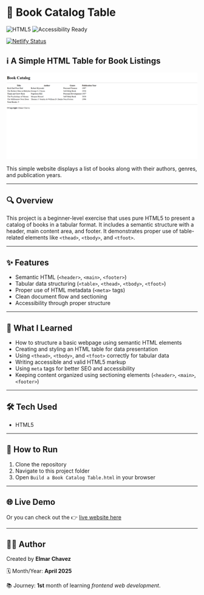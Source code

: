 # 📁 Book Catalog Table

![HTML5](https://img.shields.io/badge/HTML5-E34F26?style=for-the-badge&logo=html5&logoColor=white)
![Accessibility Ready](https://img.shields.io/badge/accessible-yes-brightgreen?style=for-the-badge)

[![Netlify Status](https://api.netlify.com/api/v1/badges/a7ef97ff-bcab-423f-9380-8ecab295f87b/deploy-status)](https://sample-projects-html5.netlify.app/pages/build%20a%20book%20catalog%20table/build%20a%20book%20catalog%20table)

## ℹ️ A Simple HTML Table for Book Listings

![Screenshot of the project](./screenshot.png)

This simple website displays a list of books along with their authors, genres, and publication years.

---

## 🔍 Overview

This project is a beginner-level exercise that uses pure HTML5 to present a catalog of books in a tabular format. It includes a semantic structure with a header, main content area, and footer. It demonstrates proper use of table-related elements like `<thead>`, `<tbody>`, and `<tfoot>`.

---

## ✨ Features

- Semantic HTML (`<header>`, `<main>`, `<footer>`)
- Tabular data structuring (`<table>`, `<thead>`, `<tbody>`, `<tfoot>`)
- Proper use of HTML metadata (`<meta>` tags)
- Clean document flow and sectioning
- Accessibility through proper structure

---

## 🧠 What I Learned

- How to structure a basic webpage using semantic HTML elements
- Creating and styling an HTML table for data presentation
- Using `<thead>`, `<tbody>`, and `<tfoot>` correctly for tabular data
- Writing accessible and valid HTML5 markup
- Using `meta` tags for better SEO and accessibility
- Keeping content organized using sectioning elements (`<header>`, `<main>`, `<footer>`)

---

## 🛠️ Tech Used

- HTML5

---

## 🚀 How to Run

1. Clone the repository
2. Navigate to this project folder
3. Open `Build a Book Catalog Table.html` in your browser

---

## 🌐 Live Demo

Or you can check out the 👉 [live website here](https://sample-projects-html5.netlify.app/pages/build%20a%20book%20catalog%20table/build%20a%20book%20catalog%20table)

---

## 🧑‍💻 Author

Created by **Elmar Chavez**

🗓️ Month/Year: **April 2025**

📚 Journey: **1st** month of learning _frontend web development_.
